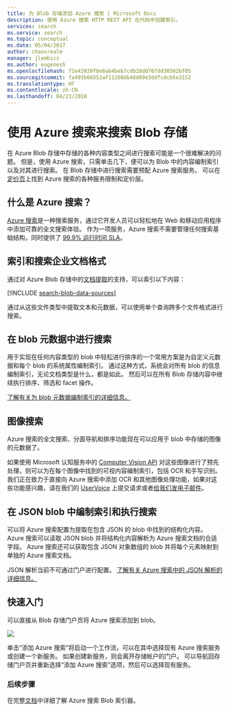 ```yaml
---
title: 为 Blob 存储添加 Azure 搜索 | Microsoft Docs
description: 使用 Azure 搜索 HTTP REST API 在代码中创建索引。
services: search
ms.service: search
ms.topic: conceptual
ms.date: 05/04/2017
author: chaosrealm
manager: jlembicz
ms.author: eugenesh
ms.openlocfilehash: 71e43920f0e6a64beb7cdb28d0707dd30502bf05
ms.sourcegitcommit: fa493b66552af11260db48d89e3ddfcdcb5e3152
ms.translationtype: HT
ms.contentlocale: zh-CN
ms.lasthandoff: 04/23/2018
---
```

# <a name="searching-blob-storage-with-azure-search"></a>使用 Azure 搜索来搜索 Blob 存储

在 Azure Blob 存储中存储的各种内容类型之间进行搜索可能是一个很难解决的问题。 但是，使用 Azure 搜索，只需单击几下，便可以为 Blob 中的内容编制索引以及对其进行搜索。 在 Blob 存储中进行搜索需要预配 Azure 搜索服务。 可以在[定价页](https://aka.ms/azspricing)上找到 Azure 搜索的各种服务限制和定价层。

## <a name="what-is-azure-search"></a>什么是 Azure 搜索？
[Azure 搜索](https://aka.ms/whatisazsearch)是一种搜索服务，通过它开发人员可以轻松地在 Web 和移动应用程序中添加可靠的全文搜索体验。 作为一项服务，Azure 搜索不需要管理任何搜索基础结构，同时提供了 [99.9% 运行时间 SLA](https://aka.ms/azuresearchsla)。

## <a name="index-and-search-enterprise-document-formats"></a>索引和搜索企业文档格式
通过对 Azure Blob 存储中的[文档提取](https://aka.ms/azsblobindexer)的支持，可以索引以下内容：

[!INCLUDE [search-blob-data-sources](../../includes/search-blob-data-sources.md)]

通过从这些文件类型中提取文本和元数据，可以使用单个查询跨多个文件格式进行搜索。 

## <a name="search-through-your-blob-metadata"></a>在 blob 元数据中进行搜索
用于实现在任何内容类型的 blob 中轻松进行排序的一个常用方案是为自定义元数据和每个 blob 的系统属性编制索引。 通过这种方式，系统会对所有 blob 的信息编制索引，无论文档类型是什么，都是如此。 然后可以在所有 Blob 存储内容中继续执行排序、筛选和 facet 操作。

[了解有关为 blob 元数据编制索引的详细信息。](https://aka.ms/azsblobmetadataindexing)

## <a name="image-search"></a>图像搜索
Azure 搜索的全文搜索、分面导航和排序功能现在可以应用于 blob 中存储的图像的元数据了。

如果使用 Microsoft 认知服务中的 [Computer Vision API](https://www.microsoft.com/cognitive-services/computer-vision-api) 对这些图像进行了预先处理，则可以为在每个图像中找到的可视内容编制索引，包括 OCR 和手写识别。 我们正在致力于直接向 Azure 搜索中添加 OCR 和其他图像处理功能，如果对这些功能感兴趣，请在我们的 [UserVoice](https://aka.ms/azsuv) 上提交请求或者[给我们发电子邮件](mailto:azscustquestions@microsoft.com)。

## <a name="index-and-search-through-json-blobs"></a>在 JSON blob 中编制索引和执行搜索
可以将 Azure 搜索配置为提取在包含 JSON 的 blob 中找到的结构化内容。 Azure 搜索可以读取 JSON blob 并将结构化内容解析为 Azure 搜索文档的合适字段。 Azure 搜索还可以获取包含 JSON 对象数组的 blob 并将每个元素映射到单独的 Azure 搜索文档。

JSON 解析当前不可通过门户进行配置。 [了解有关 Azure 搜索中的 JSON 解析的详细信息。](https://aka.ms/azsjsonblobindexing)

## <a name="quick-start"></a>快速入门
可以直接从 Blob 存储门户页将 Azure 搜索添加到 blob。

![](./media/search-blob-storage-integration/blob-blade.png)

单击“添加 Azure 搜索”将启动一个工作流，可以在其中选择现有 Azure 搜索服务或创建一个新服务。 如果创建新服务，则会离开存储帐户的门户。 可以导航回存储门户页并重新选择“添加 Azure 搜索”选项，然后可以选择现有服务。

### <a name="next-steps"></a>后续步骤
在完整[文档](https://aka.ms/azsblobindexer)中详细了解 Azure 搜索 Blob 索引器。
